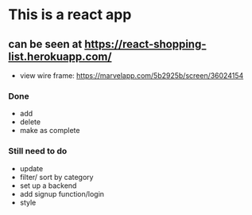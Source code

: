 # This is a react app
## can be seen at https://react-shopping-list.herokuapp.com/
* view wire frame: https://marvelapp.com/5b2925b/screen/36024154
### Done
* add
* delete
* make as complete
### Still need to do
* update
* filter/ sort by category
* set up a backend
* add signup function/login
* style 
